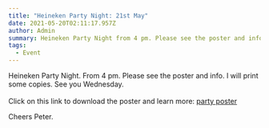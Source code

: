 ```yaml
---
title: "Heineken Party Night: 21st May"
date: 2021-05-20T02:11:17.957Z
author: Admin
summary: Heineken Party Night from 4 pm. Please see the poster and info...
tags:
  - Event
---
```

Heineken Party Night. From 4 pm. Please see the poster and info. I will print some copies. See you Wednesday.\
\
Click on this link to download the poster and learn more: [party poster](https://drive.google.com/file/d/17ywSDnK-M_lizUYXJg-U5VO8xa0vJoS9/view?usp=sharing)

Cheers Peter.